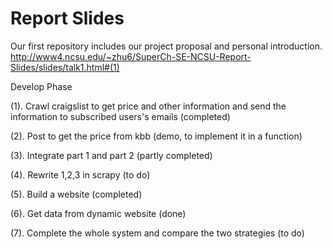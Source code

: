 # Report Slides
Our first repository includes our project proposal and personal introduction.<br/>
http://www4.ncsu.edu/~zhu6/SuperCh-SE-NCSU-Report-Slides/slides/talk1.html#(1)

Develop Phase

(1). Crawl craigslist to get price and other information and send the information to subscribed users's emails (completed)

(2). Post to get the price from kbb (demo, to implement it in a function)

(3). Integrate part 1 and part 2 (partly completed)

(4). Rewrite 1,2,3 in scrapy (to do)

(5). Build a website (completed)

(6). Get data from dynamic website (done)

(7). Complete the whole system and compare the two strategies (to do)
